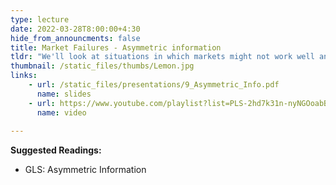 ```yaml
---
type: lecture
date: 2022-03-28T8:00:00+4:30
hide_from_announcments: false
title: Market Failures - Asymmetric information
tldr: "We'll look at situations in which markets might not work well and how problems arise when information is not equally shared by all potential parties in a transaction. This includes adverse selection, moral hazard, signaling, etc."
thumbnail: /static_files/thumbs/Lemon.jpg
links: 
    - url: /static_files/presentations/9_Asymmetric_Info.pdf
      name: slides
    - url: https://www.youtube.com/playlist?list=PLS-2hd7k31n-nyNGOoabB71TygsfpJKgf
      name: video
      
---
```

**Suggested Readings:**
- GLS: Asymmetric Information 

